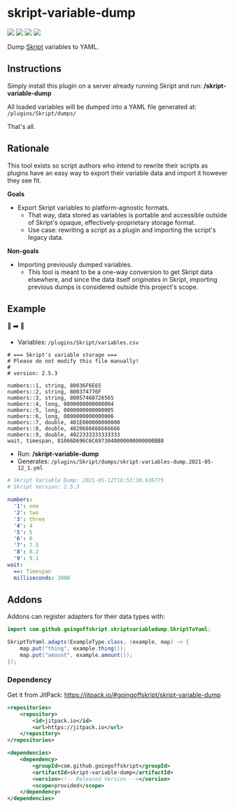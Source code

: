 # skript-variable-dump

[![](https://jitpack.io/v/goingoffskript/skript-variable-dump.svg)](https://jitpack.io/#goingoffskript/skript-variable-dump "Get maven artifacts on JitPack")
[![](https://img.shields.io/badge/License-MIT-blue)](./LICENSE "Project license: MIT")
[![](https://img.shields.io/badge/Java-8-orange)](# "This project targets Java 8")
[![](https://img.shields.io/badge/View-Javadocs-%234D7A97)](https://javadoc.jitpack.io/com/github/goingoffskript/skript-variable-dump/latest/javadoc/ "View javadocs")

Dump [Skript](https://github.com/SkriptLang/Skript/) variables to YAML.

## Instructions

Simply install this plugin on a server already running Skript and run:
**/skript-variable-dump**

All loaded variables will be dumped into a YAML file generated at:
`/plugins/Skript/dumps/`

That's all.

## Rationale

This tool exists so script authors who intend to rewrite their scripts
as plugins have an easy way to export their variable data and import it
however they see fit.

**Goals**

- Export Skript variables to platform-agnostic formats.
  - That way, data stored as variables is portable and accessible
    outside of Skript's opaque, effectively-proprietary storage format.
  - Use case: rewriting a script as a plugin and importing the
    script's legacy data.

**Non-goals**

- Importing previously dumped variables.
  - This tool is meant to be a one-way conversion to get Skript data
    elsewhere, and since the data itself *originates* in Skript, importing
    previous dumps is considered outside this project's scope.

## Example

📜 ➡️ 📑

- Variables: `/plugins/Skript/variables.csv`

```csv
# === Skript's variable storage ===
# Please do not modify this file manually!
#
# version: 2.5.3

numbers::1, string, 80036F6E65
numbers::2, string, 800374776F
numbers::3, string, 80057468726565
numbers::4, long, 0000000000000004
numbers::5, long, 0000000000000005
numbers::6, long, 0000000000000006
numbers::7, double, 401E000000000000
numbers::8, double, 4020666666666666
numbers::9, double, 4022333333333333
wait, timespan, 81066D696C6C6973040000000000000BB8
```

- Run: **/skript-variable-dump**
- Generates: `/plugins/Skript/dumps/skript-variables-dump.2021-05-12_1.yml`

```yaml
# Skript Variable Dump: 2021-05-12T16:53:30.636775
# Skript Version: 2.5.3

numbers:
  '1': one
  '2': two
  '3': three
  '4': 4
  '5': 5
  '6': 6
  '7': 7.5
  '8': 8.2
  '9': 9.1
wait:
  ==: Timespan
  milliseconds: 3000
```

## Addons

Addons can register adapters for their data types with:

```java
import com.github.goingoffskript.skriptvariabledump.SkriptToYaml;

SkriptToYaml.adapts(ExampleType.class, (example, map) -> {
    map.put("thing", example.thing());
    map.put("amount", example.amount());
});
```

### Dependency

Get it from JitPack: https://jitpack.io/#goingoffskript/skript-variable-dump

```xml
<repositories>
    <repository>
        <id>jitpack.io</id>
        <url>https://jitpack.io</url>
    </repository>
</repositories>

<dependencies>
    <dependency>
        <groupId>com.github.goingoffskript</groupId>
        <artifactId>skript-variable-dump</artifactId>
        <version><!-- Released Version --></version>
        <scope>provided</scope>
    </dependency>
</dependencies>
```
